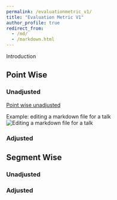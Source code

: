 ```yaml
---
permalink: /evaluationmetric_v1/
title: "Evaluation Metric V1"
author_profile: true
redirect_from: 
  - /md/
  - /markdown.html
---
```

Introduction

## Point Wise

### Unadjusted
[Point wise unadjusted](https://en.wikipedia.org/wiki/Precision_and_recall_)

Example: editing a markdown file for a talk
![Editing a markdown file for a talk](/images/editing-talk.png)
### Adjusted


## Segment Wise

### Unadjusted

### Adjusted
